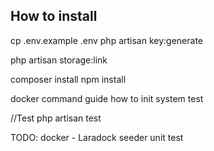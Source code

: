 ## How to install

cp .env.example .env
php artisan key:generate

php artisan storage:link

composer install
npm install

docker command guide
how to init system test

//Test
php artisan test


TODO:
docker - Laradock
seeder
unit test


